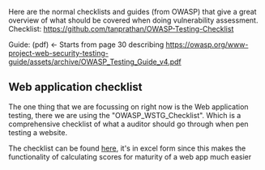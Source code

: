 Here are the normal checklists and guides (from OWASP) that give a great overview of what should be covered when doing vulnerability assessment.
Checklist:
https://github.com/tanprathan/OWASP-Testing-Checklist

Guide: (pdf) <- Starts from page 30 describing
https://owasp.org/www-project-web-security-testing-guide/assets/archive/OWASP_Testing_Guide_v4.pdf


## Web application checklist
The one thing that we are focussing on right now is the Web application testing, there we are using the "OWASP_WSTG_Checklist".
Which is a comprehensive checklist of what a auditor should go through when pen testing a website.

The checklist can be found [here](https://github.com/tanprathan/OWASP-Testing-Checklist), it's in excel form since this makes the functionality of calculating scores for maturity of a web app much easier